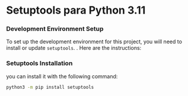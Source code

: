
# Setuptools para Python 3.11

###  Development Environment Setup

To set up the development environment for this project, you will need to install or update `setuptools`.
. Here are the instructions:

### Setuptools Installation

you can install it with the following command:

```bash
python3 -m pip install setuptools





